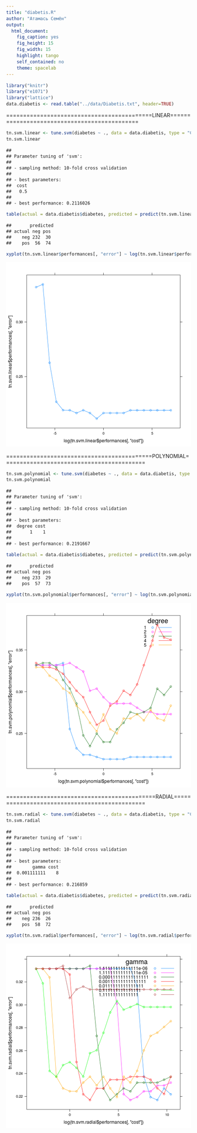 ```yaml
---
title: "diabetis.R"
author: "Атамась Семён"
output:
  html_document:
    fig_caption: yes
    fig_height: 15
    fig_width: 15
    highlight: tango
    self_contained: no
    theme: spacelab
---
```



```r
library("knitr")
library("e1071")
library("lattice")
data.diabetis <- read.table("../data/Diabetis.txt", header=TRUE)
```

===========================================LINEAR=============================================

```r
tn.svm.linear <- tune.svm(diabetes ~ ., data = data.diabetis, type = "C-classification", kernel = "linear", cost = 2^(-10:10))
tn.svm.linear
```

```
## 
## Parameter tuning of 'svm':
## 
## - sampling method: 10-fold cross validation 
## 
## - best parameters:
##  cost
##   0.5
## 
## - best performance: 0.2116026
```

```r
table(actual = data.diabetis$diabetes, predicted = predict(tn.svm.linear$best.model))
```

```
##       predicted
## actual neg pos
##    neg 232  30
##    pos  56  74
```

```r
xyplot(tn.svm.linear$performances[, "error"] ~ log(tn.svm.linear$performances[, "cost"]), type="b")
```

![plot of chunk unnamed-chunk-2](figure/unnamed-chunk-2-1.png) 

===========================================POLYNOMIAL==========================================

```r
tn.svm.polynomial <- tune.svm(diabetes ~ ., data = data.diabetis, type = "C-classification", kernel = "polynomial", cost = 2^(-10:10), degree= (1:5))
tn.svm.polynomial
```

```
## 
## Parameter tuning of 'svm':
## 
## - sampling method: 10-fold cross validation 
## 
## - best parameters:
##  degree cost
##       1    1
## 
## - best performance: 0.2191667
```

```r
table(actual = data.diabetis$diabetes, predicted = predict(tn.svm.polynomial$best.model))
```

```
##       predicted
## actual neg pos
##    neg 233  29
##    pos  57  73
```

```r
xyplot(tn.svm.polynomial$performances[, "error"] ~ log(tn.svm.polynomial$performances[, "cost"]), groups = tn.svm.polynomial$performances[, "degree"] , type="b", auto.key=list(title="degree", corner=c(0.95,1), lines=TRUE))
```

![plot of chunk unnamed-chunk-3](figure/unnamed-chunk-3-1.png) 

============================================RADIAL==============================================

```r
tn.svm.radial <- tune.svm(diabetes ~ ., data = data.diabetis, type = "C-classification", kernel = "radial", cost = 2^(-5:15), gamma = (10^(-5:1))/ncol(data.diabetis))
tn.svm.radial
```

```
## 
## Parameter tuning of 'svm':
## 
## - sampling method: 10-fold cross validation 
## 
## - best parameters:
##        gamma cost
##  0.001111111    8
## 
## - best performance: 0.216859
```

```r
table(actual = data.diabetis$diabetes, predicted = predict(tn.svm.radial$best.model))
```

```
##       predicted
## actual neg pos
##    neg 236  26
##    pos  58  72
```

```r
xyplot(tn.svm.radial$performances[, "error"] ~ log(tn.svm.radial$performances[, "cost"]), groups = tn.svm.radial$performances[, "gamma"] , type="b", auto.key=list(title="gamma", corner=c(0.95,1), lines=TRUE))
```

![plot of chunk unnamed-chunk-4](figure/unnamed-chunk-4-1.png) 

